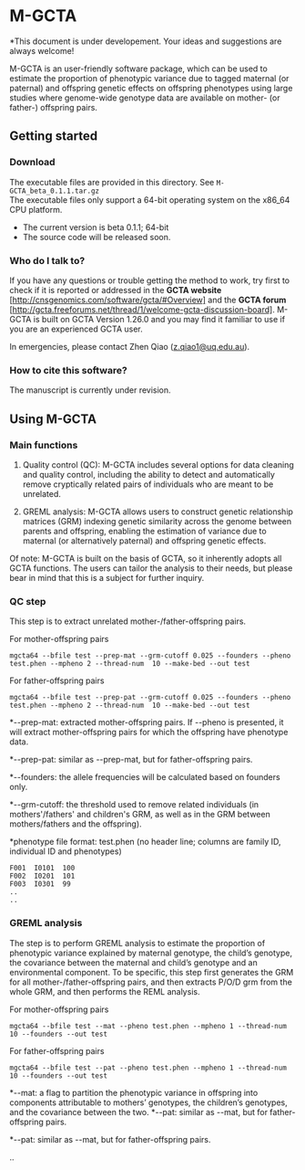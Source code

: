 # M-GCTA #
*This document is under developement. Your ideas and suggestions are always welcome! 

M-GCTA is an user-friendly software package, which can be used to estimate the proportion of phenotypic variance due to tagged maternal (or paternal) and offspring genetic effects on offspring phenotypes using large studies where genome-wide genotype data are available on mother- (or father-) offspring pairs. 

## Getting started ##

### Download ###
The executable files are provided in this directory. See ```M-GCTA_beta_0.1.1.tar.gz```  
The executable files only support a 64-bit operating system on the x86_64 CPU platform.
* The current version is beta 0.1.1; 64-bit
* The source code will be released soon.

### Who do I talk to? ###
If you have any questions or trouble getting the method to work, try first to check if it is reported or addressed in the **GCTA website** [http://cnsgenomics.com/software/gcta/#Overview] and the **GCTA forum** [http://gcta.freeforums.net/thread/1/welcome-gcta-discussion-board]. M-GCTA is built on GCTA Version 1.26.0 and you may find it familiar to use if you are an experienced GCTA user. 

In emergencies, please contact Zhen Qiao (z.qiao1@uq.edu.au). 

### How to cite this software?
The manuscript is currently under revision.

## Using M-GCTA ## 

### Main functions ###
1. Quality control (QC): M-GCTA includes several options for data cleaning and quality control, including the ability to detect and automatically remove cryptically related pairs of individuals who are meant to be unrelated. 

2. GREML analysis: M-GCTA allows users to construct genetic relationship matrices (GRM) indexing genetic similarity across the genome between parents and offspring, enabling the estimation of variance due to maternal (or alternatively paternal) and offspring genetic effects. 

Of note: M-GCTA is built on the basis of GCTA, so it inherently adopts all GCTA functions. The users can tailor the analysis to their needs, but please bear in mind that this is a subject for further inquiry. 

### QC step ###
This step is to extract unrelated mother-/father-offspring pairs.

For mother-offspring pairs

`mgcta64 --bfile test --prep-mat --grm-cutoff 0.025 --founders --pheno test.phen --mpheno 2 --thread-num  10 --make-bed --out test`

For father-offspring pairs

`mgcta64 --bfile test --prep-pat --grm-cutoff 0.025 --founders --pheno test.phen --mpheno 2 --thread-num  10 --make-bed --out test`

 *--prep-mat: extracted mother-offspring pairs. If --pheno is presented, it will extract mother-offspring pairs for which the offspring have phenotype data.
 
 *--prep-pat: similar as --prep-mat, but for father-offspring pairs.
 
 *--founders: the allele frequencies will be calculated based on founders only.
 
 *--grm-cutoff: the threshold used to remove related individuals (in mothers'/fathers' and children's GRM, as well as in the GRM between mothers/fathers and the offspring).
 
 *phenotype file format: test.phen (no header line; columns are family ID, individual ID and phenotypes)
```
F001  I0101  100
F002  I0201  101
F003  I0301  99
..
..
```
 
### GREML analysis ###
The step is to perform GREML analysis to estimate the proportion of phenotypic variance explained by maternal genotype, the child’s genotype, the covariance between the maternal and child’s genotype and an environmental component.
To be specific, this step first generates the GRM for all mother-/father-offspring pairs, and then extracts P/O/D grm from the whole GRM, and then performs the REML analysis.

For mother-offspring pairs

`mgcta64 --bfile test --mat --pheno test.phen --mpheno 1 --thread-num  10 --founders --out test`

For father-offspring pairs

`mgcta64 --bfile test --pat --pheno test.phen --mpheno 1 --thread-num  10 --founders --out test`

 *--mat: a flag to partition the phenotypic variance in offspring into components attributable to mothers’ genotypes, the children’s genotypes, and the covariance between the two.
 *--pat: similar as --mat, but for father-offspring pairs.
 
 *--pat: similar as --mat, but for father-offspring pairs.
 
 ..
 
